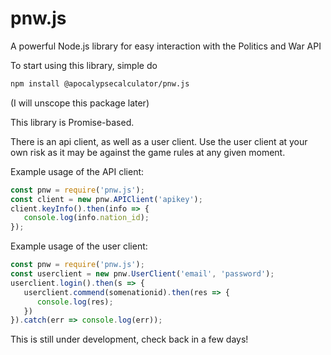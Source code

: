 # pnw.js
A powerful Node.js library for easy interaction with the Politics and War API

To start using this library, simple do
```bash
npm install @apocalypsecalculator/pnw.js
```
(I will unscope this package later)

This library is Promise-based.

There is an api client, as well as a user client. Use the user client at your own risk as it may be against the game rules at any given moment.

Example usage of the API client: 
```js
const pnw = require('pnw.js');
const client = new pnw.APIClient('apikey');
client.keyInfo().then(info => {
   console.log(info.nation_id);
});
```

Example usage of the user client: 
```js
const pnw = require('pnw.js');
const userclient = new pnw.UserClient('email', 'password');
userclient.login().then(s => {
   userclient.commend(somenationid).then(res => {
      console.log(res);
   })
}).catch(err => console.log(err));
```

This is still under development, check back in a few days!